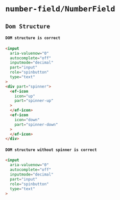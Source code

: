 # `number-field/NumberField`

## `Dom Structure`

####   `DOM structure is correct`

```html
<input
  aria-valuenow="0"
  autocomplete="off"
  inputmode="decimal"
  part="input"
  role="spinbutton"
  type="text"
>
<div part="spinner">
  <ef-icon
    icon="up"
    part="spinner-up"
  >
  </ef-icon>
  <ef-icon
    icon="down"
    part="spinner-down"
  >
  </ef-icon>
</div>

```

####   `DOM structure without spinner is correct`

```html
<input
  aria-valuenow="0"
  autocomplete="off"
  inputmode="decimal"
  part="input"
  role="spinbutton"
  type="text"
>

```

